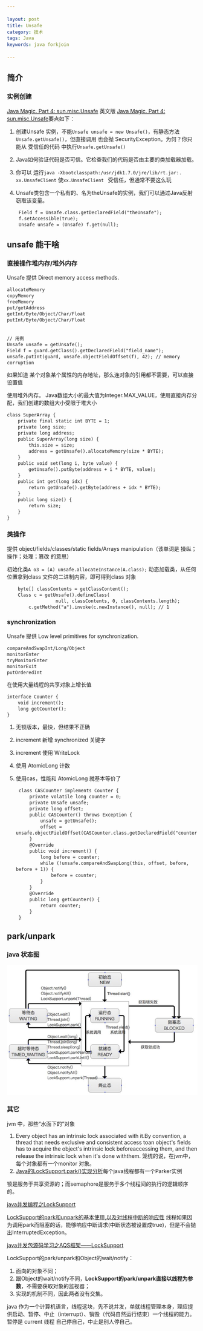 ```yaml
---

layout: post
title: Unsafe
category: 技术
tags: Java
keywords: java forkjoin

---
```


## 简介


### 实例创建

[Java Magic. Part 4: sun.misc.Unsafe](http://ifeve.com/sun-misc-unsafe/) 英文版 [Java Magic. Part 4: sun.misc.Unsafe](http://mishadoff.com/blog/java-magic-part-4-sun-dot-misc-dot-unsafe/)要点如下：

1. 创建Unsafe 实例，不能`Unsafe unsafe = new Unsafe()`，有静态方法 `Unsafe.getUnsafe()`，但直接调用 也会抛 SecurityException。为何？你只能从 受信任的代码 中执行`Unsafe.getUnsafe()`
2. Java如何验证代码是否可信。它检查我们的代码是否由主要的类加载器加载。
3. 你可以 运行`java -Xbootclasspath:/usr/jdk1.7.0/jre/lib/rt.jar:. xx.UnsafeClient` 使`xx.UnsafeClient ` 受信任，但通常不要这么玩
4. Unsafe类包含一个私有的、名为theUnsafe的实例，我们可以通过Java反射窃取该变量。

		Field f = Unsafe.class.getDeclaredField("theUnsafe");
		f.setAccessible(true);
		Unsafe unsafe = (Unsafe) f.get(null);


## unsafe 能干啥

### 直接操作堆内存/堆外内存

Unsafe 提供 Direct memory access methods.

	allocateMemory
	copyMemory
	freeMemory
	put/getAddress
	getInt/Byte/Object/Char/Float
	putInt/Byte/Object/Char/Float
	
	
	// 用例
	Unsafe unsafe = getUnsafe();
	Field f = guard.getClass().getDeclaredField("field_name");
	unsafe.putInt(guard, unsafe.objectFieldOffset(f), 42); // memory corruption

如果知道 某个对象某个属性的内存地址，那么连对象的引用都不需要，可以直接设置值

使用堆外内存。 Java数组大小的最大值为Integer.MAX_VALUE，使用直接内存分配，我们创建的数组大小受限于堆大小

	class SuperArray {
		private final static int BYTE = 1;
		private long size;
		private long address;
		public SuperArray(long size) {
		    this.size = size;
		    address = getUnsafe().allocateMemory(size * BYTE);
		}
		public void set(long i, byte value) {
		    getUnsafe().putByte(address + i * BYTE, value);
		}
		public int get(long idx) {
		    return getUnsafe().getByte(address + idx * BYTE);
		}
		public long size() {
		    return size;
		}
	}
		
### 类操作

提供 object/fields/classes/static fields/Arrays manipulation（该单词是 操纵；操作；处理；篡改 的意思）

初始化类`A o3 = (A) unsafe.allocateInstance(A.class);`
动态加载类，从任何位置拿到class 文件的二进制内容，即可得到class 对象

		byte[] classContents = getClassContent();
		Class c = getUnsafe().defineClass(
		              null, classContents, 0, classContents.length);
		    c.getMethod("a").invoke(c.newInstance(), null); // 1


### synchronization

Unsafe 提供 Low level primitives for synchronization.

	compareAndSwapInt/Long/Object
	monitorEnter
	tryMonitorEnter
	monitorExit
	putOrderedInt

在使用大量线程的共享对象上增长值

	interface Counter {
		void increment();
		long getCounter();
	}

1. 无锁版本，最快，但结果不正确
2. increment 新增 synchronized 关键字
3. increment 使用 WriteLock
4. 使用 AtomicLong 计数
5. 使用cas，性能和 AtomicLong 就基本等价了

		class CASCounter implements Counter {
			private volatile long counter = 0;
			private Unsafe unsafe;
			private long offset;
			public CASCounter() throws Exception {
			    unsafe = getUnsafe();
			    offset = unsafe.objectFieldOffset(CASCounter.class.getDeclaredField("counter"));
			}
			@Override
			public void increment() {
			    long before = counter;
			    while (!unsafe.compareAndSwapLong(this, offset, before, before + 1)) {
			        before = counter;
			    }
			}
			@Override
			public long getCounter() {
			    return counter;
			}
		}

## park/unpark

### java 状态图

![](/public/upload/java/thread_status.jpg)

### 其它

jvm 中，那些“水面下的”对象

1. Every object has an intrinsic lock associated with it.By convention, a thread that needs exclusive and consistent access toan object's fields has to acquire the object's intrinsic lock beforeaccessing them, and then release the intrinsic lock when it's done withthem.  笼统的说，在jvm中，每个对象都有一个monitor 对象。 
2. [Java的LockSupport.park()实现分析](https://blog.csdn.net/hengyunabc/article/details/28126139)每个java线程都有一个Parker实例

锁是服务于共享资源的；而semaphore是服务于多个线程间的执行的逻辑顺序的。

[java并发编程之LockSupport](https://www.jianshu.com/p/ceb8870ef2c5)

[LockSupport的park和unpark的基本使用,以及对线程中断的响应性](https://blog.csdn.net/aitangyong/article/details/38373137) 线程如果因为调用park而阻塞的话，能够响应中断请求(中断状态被设置成true)，但是不会抛出InterruptedException。

[java并发包源码学习之AQS框架——LockSupport](https://www.cnblogs.com/zhanjindong/p/java-concurrent-package-aqs-locksupport-and-thread-interrupt.html)

LockSupport的park/unpark和Object的wait/notify：

1. 面向的对象不同；
2. 跟Object的wait/notify不同，**LockSupport的park/unpark直接以线程为参数**，不需要获取对象的监视器； 
3. 实现的机制不同，因此两者没有交集。

java 作为一个计算机语言，线程这块，先不说并发，单就线程管理本身，理应提供启动、暂停、中止（interrupt）、销毁（代码自然运行结束）一个线程的能力。暂停是 current 线程 自己停自己，中止是别人停自己。
